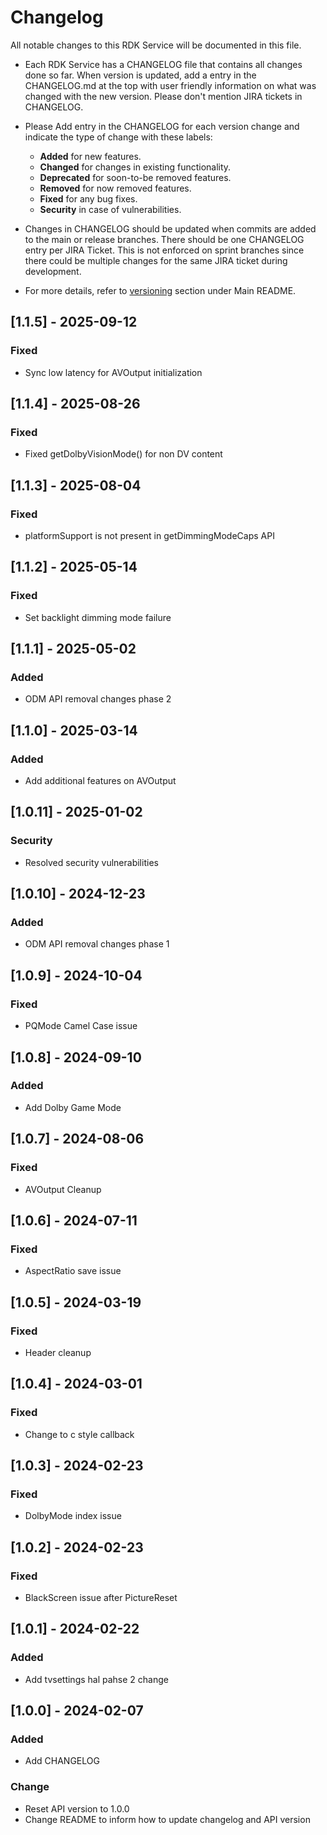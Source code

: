 # Changelog

All notable changes to this RDK Service will be documented in this file.

* Each RDK Service has a CHANGELOG file that contains all changes done so far. When version is updated, add a entry in the CHANGELOG.md at the top with user friendly information on what was changed with the new version. Please don't mention JIRA tickets in CHANGELOG. 

* Please Add entry in the CHANGELOG for each version change and indicate the type of change with these labels:
    * **Added** for new features.
    * **Changed** for changes in existing functionality.
    * **Deprecated** for soon-to-be removed features.
    * **Removed** for now removed features.
    * **Fixed** for any bug fixes.
    * **Security** in case of vulnerabilities.

* Changes in CHANGELOG should be updated when commits are added to the main or release branches. There should be one CHANGELOG entry per JIRA Ticket. This is not enforced on sprint branches since there could be multiple changes for the same JIRA ticket during development. 

* For more details, refer to [versioning](https://github.com/rdkcentral/rdkservices#versioning) section under Main README.

## [1.1.5] - 2025-09-12
### Fixed
- Sync low latency for AVOutput initialization

## [1.1.4] - 2025-08-26
### Fixed
- Fixed getDolbyVisionMode() for non DV content

## [1.1.3] - 2025-08-04
### Fixed
- platformSupport is not present in getDimmingModeCaps API

## [1.1.2] - 2025-05-14
### Fixed
- Set backlight dimming mode failure

## [1.1.1] - 2025-05-02
### Added
- ODM API removal changes phase 2

## [1.1.0] - 2025-03-14
### Added
- Add additional features on AVOutput

## [1.0.11] - 2025-01-02
### Security
- Resolved security vulnerabilities

## [1.0.10] - 2024-12-23
### Added
- ODM API removal changes phase 1

## [1.0.9] - 2024-10-04
### Fixed
- PQMode Camel Case issue

## [1.0.8] - 2024-09-10
### Added
- Add Dolby Game Mode

## [1.0.7] - 2024-08-06
### Fixed
- AVOutput Cleanup

## [1.0.6] - 2024-07-11
### Fixed
- AspectRatio save issue

## [1.0.5] - 2024-03-19
### Fixed
- Header cleanup

## [1.0.4] - 2024-03-01
### Fixed
- Change to c style callback

## [1.0.3] - 2024-02-23
### Fixed
- DolbyMode index issue

## [1.0.2] - 2024-02-23
### Fixed
- BlackScreen issue after PictureReset

## [1.0.1] - 2024-02-22
### Added
- Add tvsettings hal pahse 2 change

## [1.0.0] - 2024-02-07
### Added
- Add CHANGELOG

### Change
- Reset API version to 1.0.0
- Change README to inform how to update changelog and API version
